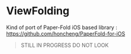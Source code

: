 ViewFolding
===========
Kind of port of Paper-Fold iOS based library :
https://github.com/honcheng/PaperFold-for-iOS

>STILL IN PROGRESS DO NOT LOOK
